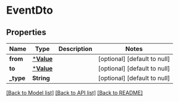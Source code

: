 # EventDto

## Properties
| Name      | Type                   | Description | Notes                        |
| --------- | ---------------------- | ----------- | ---------------------------- |
| **from**  | [***Value**](Value.md) |             | [optional] [default to null] |
| **to**    | [***Value**](Value.md) |             | [optional] [default to null] |
| **_type** | **String**             |             | [optional] [default to null] |

[[Back to Model list]](../README.md#documentation-for-models) [[Back to API list]](../README.md#documentation-for-api-endpoints) [[Back to README]](../README.md)
